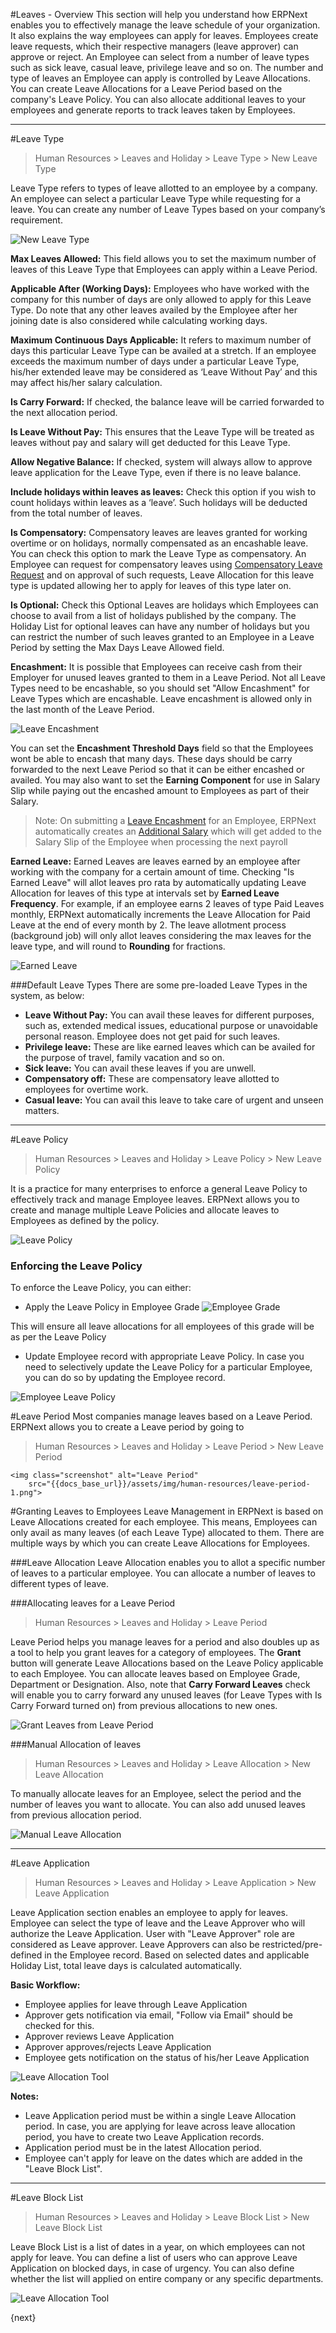 <!-- add-breadcrumbs -->
#Leaves - Overview
This section will help you understand how ERPNext enables you to effectively manage the leave schedule of your organization. It also explains the way employees can apply for leaves.
Employees create leave requests, which their respective managers (leave approver) can approve or reject. An Employee can select from a number of leave types such as sick leave, casual leave, privilege leave and so on. The number and type of leaves an Employee can apply is controlled by Leave Allocations. You can create Leave Allocations for a Leave Period based on the company's Leave Policy. You can also allocate additional leaves to your employees and generate reports to track leaves taken by Employees.

---

#Leave Type
> Human Resources > Leaves and Holiday > Leave Type > New Leave Type

Leave Type refers to types of leave allotted to an employee by a company. An employee can select a particular Leave Type while requesting for a leave. You can create any number of Leave Types based on your company’s
requirement.

<img class="screenshot" alt="New Leave Type"
	src="{{docs_base_url}}/assets/img/human-resources/new-leave-type.png">

**Max Leaves Allowed:** This field allows you to set the maximum number of leaves of this Leave Type that Employees can apply within a Leave Period.

**Applicable After (Working Days):** Employees who have worked with the company for this number of days are only allowed to apply for this Leave Type. Do note that any other leaves availed by the Employee after her joining date is also considered while calculating working days.

**Maximum Continuous Days Applicable:** It refers to maximum number of days this particular Leave Type can be availed at a stretch. If an employee exceeds the maximum number of days under a particular Leave Type, his/her extended leave may be considered as ‘Leave Without Pay’ and this may affect his/her salary calculation.

**Is Carry Forward:** If checked, the balance leave will be carried forwarded to the next allocation period.

**Is Leave Without Pay:** This ensures that the Leave Type will be treated as leaves without pay and salary will get deducted for this Leave Type.

**Allow Negative Balance:** If checked, system will always allow to approve leave application for the Leave Type, even if there is no leave balance.

**Include holidays within leaves as leaves:** Check this option if you wish to count holidays within leaves as a ‘leave’. Such holidays will be deducted from the total number of leaves.

**Is Compensatory:** Compensatory leaves are leaves granted for working overtime or on holidays, normally compensated as an encashable leave. You can check this option to mark the Leave Type as compensatory. An Employee can request for compensatory leaves using [Compensatory Leave Request](/docs/user/manual/en/human-resources/compensatory-leave-request.html) and on approval of such requests, Leave Allocation for this leave type is updated allowing her to apply for leaves of this type later on.

**Is Optional:** Check this Optional Leaves are holidays which Employees can choose to avail from a list of holidays published by the company. The Holiday List for optional leaves can have any number of holidays but you can restrict the number of such leaves granted to an Employee in a Leave Period by setting the Max Days Leave Allowed field.

**Encashment:** It is possible that Employees can receive cash from their Employer for unused leaves granted to them in a Leave Period. Not all Leave Types need to be encashable, so you should set "Allow Encashment" for Leave Types which are encashable. Leave encashment is allowed only in the last month of the Leave Period.

<img class="screenshot" alt="Leave Encashment"
	src="{{docs_base_url}}/assets/img/human-resources/leave-type-encashment.png">

You can set the **Encashment Threshold Days** field so that the Employees wont be able to encash that many days. These days should be carry forwarded to the next Leave Period so that it can be either encashed or availed. You may also want to set the **Earning Component** for use in Salary Slip while paying out the encashed amount to Employees as part of their Salary.

>Note: On submitting a [Leave Encashment](/docs/user/manual/en/human-resources/leave-encashment.html) for an Employee, ERPNext automatically creates an [Additional Salary](/docs/user/manual/en/human-resources/additional-salary.html) which will get added to the Salary Slip of the Employee when processing the next payroll

**Earned Leave:** Earned Leaves are leaves earned by an employee after working with the company for a certain amount of time. Checking "Is Earned Leave" will allot leaves pro rata by automatically updating Leave Allocation for leaves of this type at intervals set by **Earned Leave Frequency**. For example, if an employee earns 2 leaves of type Paid Leaves monthly, ERPNext automatically increments the Leave Allocation for Paid Leave at the end of every month by 2. The leave allotment process (background job) will only allot leaves considering the max leaves for the leave type, and will round to **Rounding** for fractions.

<img class="screenshot" alt="Earned Leave"
	src="{{docs_base_url}}/assets/img/human-resources/earned-leave.png">

###Default Leave Types
There are some pre-loaded Leave Types in the system, as below:

- **Leave Without Pay:** You can avail these leaves for different purposes, such as, extended medical issues, educational purpose or unavoidable personal reason. Employee does not get paid for such leaves.
- **Privilege leave:** These are like earned leaves which can be availed for the purpose of travel, family vacation and so on.
- **Sick leave:** You can avail these leaves if you are unwell.
- **Compensatory off:** These are compensatory leave allotted to employees for overtime work.
- **Casual leave:** You can avail this leave to take care of urgent and unseen matters.

---

#Leave Policy
> Human Resources > Leaves and Holiday > Leave Policy > New Leave Policy

It is a practice for many enterprises to enforce a general Leave Policy to effectively track and manage Employee leaves. ERPNext allows you to create and manage multiple Leave Policies and allocate leaves to Employees as defined by the policy.

<img class="screenshot" alt="Leave Policy"
	src="{{docs_base_url}}/assets/img/human-resources/leave-policy.png">

### Enforcing the Leave Policy
To enforce the Leave Policy, you can either:
* Apply the Leave Policy in Employee Grade
<img class="screenshot" alt="Employee Grade"
	src="{{docs_base_url}}/assets/img/human-resources/employee-grade.png">

This will ensure all leave allocations for all employees of this grade will be as per the Leave Policy

* Update Employee record with appropriate Leave Policy. In case you need to selectively update the Leave Policy for a particular Employee, you can do so by updating the Employee record.

<img class="screenshot" alt="Employee Leave Policy"
	src="{{docs_base_url}}/assets/img/human-resources/employee-leave-policy.png">

#Leave Period
Most companies manage leaves based on a Leave Period. ERPNext allows you to create a Leave period by going to
> Human Resources > Leaves and Holiday > Leave Period > New Leave Period

	<img class="screenshot" alt="Leave Period"
		src="{{docs_base_url}}/assets/img/human-resources/leave-period-1.png">

#Granting Leaves to Employees
Leave Management in ERPNext is based on Leave Allocations created for each employee. This means, Employees can only avail as many leaves (of each Leave Type) allocated to them. There are multiple ways by which you can create Leave Allocations for Employees.

###Leave Allocation
Leave Allocation enables you to allot a specific number of leaves to a particular employee. You can allocate a number of leaves to different types of leave.

###Allocating leaves for a Leave Period
> Human Resources > Leaves and Holiday > Leave Period

Leave Period helps you manage leaves for a period and also doubles up as a tool to help you grant leaves for a category of employees. The **Grant** button will generate Leave Allocations based on the Leave Policy applicable to each Employee. You can allocate leaves based on Employee Grade, Department or Designation. Also, note that **Carry Forward Leaves** check will enable you to carry forward any unused leaves (for Leave Types with Is Carry Forward turned on) from previous allocations to new ones.

<img class="screenshot" alt="Grant Leaves from Leave Period"
	src="{{docs_base_url}}/assets/img/human-resources/leave-period-2.png">

###Manual Allocation of leaves
> Human Resources > Leaves and Holiday > Leave Allocation > New Leave Allocation

To manually allocate leaves for an Employee, select the period and the number of leaves you want to allocate. You can also add unused leaves from previous allocation period.

<img class="screenshot" alt="Manual Leave Allocation"
	src="{{docs_base_url}}/assets/img/human-resources/manual-leave-allocation.png">

---

#Leave Application
> Human Resources > Leaves and Holiday > Leave Application > New Leave Application

Leave Application section enables an employee to apply for leaves. Employee can select the type of leave and the Leave Approver who will authorize the Leave Application. User with "Leave Approver" role are considered as Leave approver. Leave Approvers can also be restricted/pre-defined in the Employee record. Based on selected dates and applicable Holiday List, total leave days is calculated automatically.

**Basic Workflow:**

- Employee applies for leave through Leave Application
- Approver gets notification via email, "Follow via Email" should be checked for this.
- Approver reviews Leave Application
- Approver approves/rejects Leave Application
- Employee gets notification on the status of his/her Leave Application

<img class="screenshot" alt="Leave Allocation Tool"
	src="{{docs_base_url}}/assets/img/human-resources/new-leave-application.png">


**Notes:**

- Leave Application period must be within a single Leave Allocation period. In case, you are applying for leave across leave allocation period, you have to create two Leave Application records.
- Application period must be in the latest Allocation period.
- Employee can't apply for leave on the dates which are added in the "Leave Block List".

---

#Leave Block List

> Human Resources > Leaves and Holiday > Leave Block List > New Leave Block List

Leave Block List is a list of dates in a year, on which employees can not apply for leave. You can define a list of users who can approve Leave Application on blocked days, in case of urgency. You can also define whether the list will applied on entire company or any specific departments.

<img class="screenshot" alt="Leave Allocation Tool"
	src="{{docs_base_url}}/assets/img/human-resources/leave-block-list.png">

{next}
